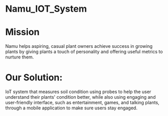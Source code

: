 # Namu_IOT_System

# Mission 
Namu helps aspiring, casual plant owners achieve success in growing plants by giving plants a touch of personality and offering useful metrics to nurture them.

# Our Solution:
IoT system that measures soil condition using probes to help the user understand their plants' condition better, while also using engaging and user-friendly interface, such as entertainment, games, and talking plants,  through a mobile application to make sure users stay engaged.
